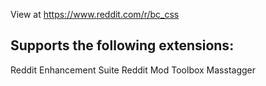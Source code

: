 View at https://www.reddit.com/r/bc_css

## Supports the following extensions:
Reddit Enhancement Suite
Reddit Mod Toolbox
Masstagger
